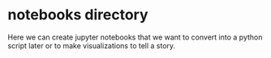 # notebooks directory
Here we can create jupyter notebooks that we want to convert into a python script later or to make visualizations to tell a story.